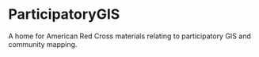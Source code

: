 ParticipatoryGIS
================

A home for American Red Cross materials relating to participatory GIS and community mapping.
